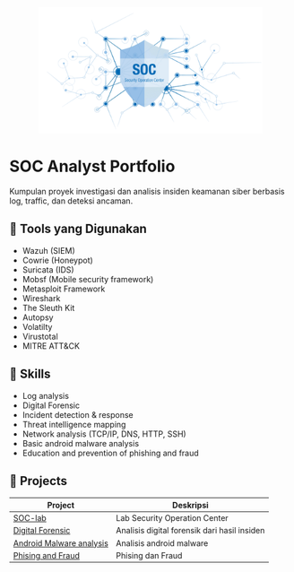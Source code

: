 <p align="center">
  <img src="assets/soc.png" width="400">
</p>

# SOC Analyst Portfolio

Kumpulan proyek investigasi dan analisis insiden keamanan siber berbasis log, traffic, dan deteksi ancaman.

## 🔧 Tools yang Digunakan
- Wazuh (SIEM)
- Cowrie (Honeypot)
- Suricata (IDS)
- Mobsf (Mobile security framework)
- Metasploit Framework
- Wireshark
- The Sleuth Kit
- Autopsy
- Volatilty
- Virustotal
- MITRE ATT&CK

## 🧠 Skills
- Log analysis
- Digital Forensic
- Incident detection & response
- Threat intelligence mapping
- Network analysis (TCP/IP, DNS, HTTP, SSH)
- Basic android malware analysis 
- Education and prevention of phishing and fraud

## 📂 Projects
| Project | Deskripsi
|----------|------------|
| [SOC-lab](01-soc-lab) | Lab Security Operation Center
| [Digital Forensic](02-digital-forensic) | Analisis digital forensik dari hasil insiden
| [Android Malware analysis](03-android-malware-analysis) | Analisis android malware
| [Phising and Fraud](04-phising-and-fraud) | Phising dan Fraud
